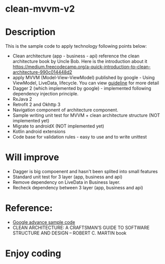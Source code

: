 # clean-mvvm-v2

# Description
This is the sample code to apply technology following points below:
+ Clean architecture (app - business - api) reference the clean architecture book by Uncle Bob. Here is the introduction about it https://medium.freecodecamp.org/a-quick-introduction-to-clean-architecture-990c014448d2
+ apply MVVM (Model-View-ViewModel) published by google - Using ViewModel, LiveData, lifecycle. You can view [guideline](https://developer.android.com/jetpack/docs/guide) for more detail
+ Dagger 2 (which implemented by google) - implemented following dependency injection principle.
+ RxJava 2
+ Retrofit 2 and Okhttp 3
+ Navigation component of architecture component.
+ Sample writing unit test for MVVM + clean architecture structure (NOT implemented yet)
+ Migrate to androidX (NOT implemented yet)
+ Kotlin android extensions
+ Code base for validation rules - easy to use and to write unittest

# Will improve
+ Dagger is big compoenent and hasn't been splited into small features
+ Standard unit test for 3 layer (app, business and api)
+ Remove dependency on LiveData in Business layer.
+ Recheck dependency between 3 layer (app, business and api)

# Reference:
+ [Google advance sample code](https://github.com/googlesamples/android-architecture-components)
+ CLEAN ARCHITECTURE: A CRAFTSMAN’S GUIDE TO SOFTWARE STRUCTURE AND DESIGN – ROBERT C. MARTIN book

# Enjoy coding
